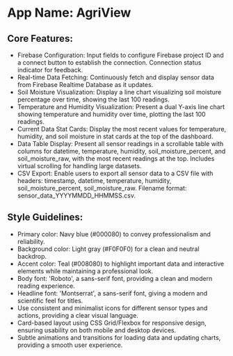 # **App Name**: AgriView

## Core Features:

- Firebase Configuration: Input fields to configure Firebase project ID and a connect button to establish the connection. Connection status indicator for feedback.
- Real-time Data Fetching: Continuously fetch and display sensor data from Firebase Realtime Database as it updates.
- Soil Moisture Visualization: Display a line chart visualizing soil moisture percentage over time, showing the last 100 readings.
- Temperature and Humidity Visualization: Present a dual Y-axis line chart showing temperature and humidity over time, plotting the last 100 readings.
- Current Data Stat Cards: Display the most recent values for temperature, humidity, and soil moisture in stat cards at the top of the dashboard.
- Data Table Display: Present all sensor readings in a scrollable table with columns for datetime, temperature, humidity, soil_moisture_percent, and soil_moisture_raw, with the most recent readings at the top. Includes virtual scrolling for handling large datasets.
- CSV Export: Enable users to export all sensor data to a CSV file with headers: timestamp, datetime, temperature, humidity, soil_moisture_percent, soil_moisture_raw. Filename format: sensor_data_YYYYMMDD_HHMMSS.csv.

## Style Guidelines:

- Primary color: Navy blue (#000080) to convey professionalism and reliability.
- Background color: Light gray (#F0F0F0) for a clean and neutral backdrop.
- Accent color: Teal (#008080) to highlight important data and interactive elements while maintaining a professional look.
- Body font: 'Roboto', a sans-serif font, providing a clean and modern reading experience.
- Headline font: 'Montserrat', a sans-serif font, giving a modern and scientific feel for titles.
- Use consistent and minimalist icons for different sensor types and actions, providing a clear visual language.
- Card-based layout using CSS Grid/Flexbox for responsive design, ensuring usability on both mobile and desktop devices.
- Subtle animations and transitions for loading data and updating charts, providing a smooth user experience.